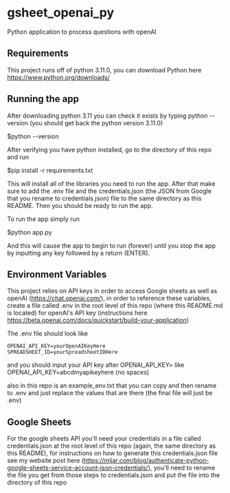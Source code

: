 # gsheet_openai_py
Python application to process questions with openAI

## Requirements
This project runs off of python 3.11.0, you can download Python here https://www.python.org/downloads/

## Running the app

After downloading python 3.11 you can check it exists by typing python --version (you should get back the python version 3.11.0)

$python --version

After verifying you have python installed, go to the directory of this repo and run

$pip install -r requirements.txt

This will install all of the libraries you need to run the app. After that make sure to add the .env file and the credentials.json (the JSON from Google that you rename to credentials.json) file to the same directory as this README. Then you should be ready to run the app.

To run the app simply run

$python app.py

And this will cause the app to begin to run (forever) until you stop the app by inputting any key followed by a return (ENTER).

## Environment Variables
This project relies on API keys in order to access Google sheets as well as openAI (https://chat.openai.com/), in order to reference these variables, create a file called .env in the root level of this repo (where this README.md is located) for openAI's API key (instructions here https://beta.openai.com/docs/quickstart/build-your-application)

The .env file should look like

```
OPENAI_API_KEY=yourOpenAIKeyHere
SPREADSHEET_ID=yourSpreadsheetIDHere
```

and you should input your API key after OPENAI_API_KEY= like
OPENAI_API_KEY=abcdmyapikeyhere (no spaces)

also in this repo is an example_env.txt that you can copy and then rename to .env and just replace the values that are there (the final file will just be .env)

## Google Sheets
For the google sheets API you'll need your credentials in a file called credentials.json at the root level of this repo (again, the same directory as this README), for instructions on how to generate this credentials.json file see my website post here (https://mljar.com/blog/authenticate-python-google-sheets-service-account-json-credentials/), you'll need to rename the file you get from those steps to credentials.json and put the file into the directory of this repo


